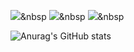 <img src="https://img.shields.io/badge/Python-3766AB?style=flat-square&logo=Python&logoColor=white"/></a>&nbsp
<img src="https://img.shields.io/badge/C++-00599C?style=flat-square&logo=C%2B%2B&logoColor=white"/></a>&nbsp
<img src="https://img.shields.io/badge/Unity-FFFFFF?style=flat-square&logo=Unity&logoColor=white"/></a>&nbsp

![Anurag's GitHub stats](https://github-readme-stats.vercel.app/api?username=yech0i&show_icons=true&theme=material-palenight)
